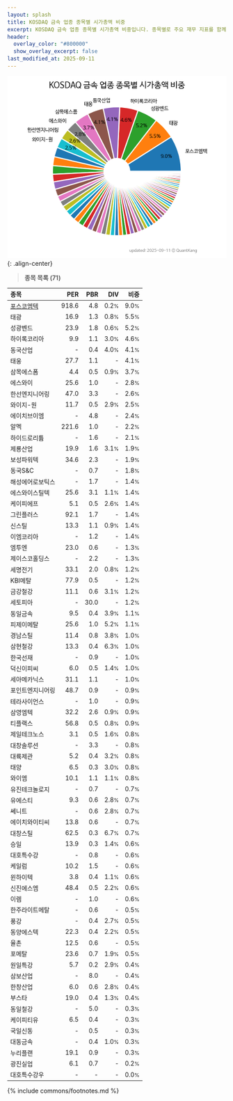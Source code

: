 ```yaml
---
layout: splash
title: KOSDAQ 금속 업종 종목별 시가총액 비중
excerpt: KOSDAQ 금속 업종 종목별 시가총액 비중입니다. 종목별로 주요 재무 지표를 함께 표시합니다.
header:
  overlay_color: "#800000"
  show_overlay_excerpt: false
last_modified_at: 2025-09-11
---
```



![KOSDAQ 금속 업종 종목별 시가총액 비중](/stats/sector/images/kosdaq_업종_금속_종목.png){: .align-center}


> **종목 목록 (71)**<a id="list"></a>

| **종목** | **PER** | **PBR** | **DIV** | **비중** |
| :------- | ------: | ------: | ------: | -------: |
| [포스코엠텍](/009520/) | 918.6 | 4.8 | 0.2<small>%</small> | 9.0<small>%</small> |
| 태광 | 16.9 | 1.3 | 0.8<small>%</small> | 5.5<small>%</small> |
| 성광벤드 | 23.9 | 1.8 | 0.6<small>%</small> | 5.2<small>%</small> |
| 하이록코리아 | 9.9 | 1.1 | 3.0<small>%</small> | 4.6<small>%</small> |
| 동국산업 | - | 0.4 | 4.0<small>%</small> | 4.1<small>%</small> |
| 태웅 | 27.7 | 1.1 | - | 4.1<small>%</small> |
| 삼목에스폼 | 4.4 | 0.5 | 0.9<small>%</small> | 3.7<small>%</small> |
| 에스와이 | 25.6 | 1.0 | - | 2.8<small>%</small> |
| 한선엔지니어링 | 47.0 | 3.3 | - | 2.6<small>%</small> |
| 와이지-원 | 11.7 | 0.5 | 2.9<small>%</small> | 2.5<small>%</small> |
| 에이치브이엠 | - | 4.8 | - | 2.4<small>%</small> |
| 알멕 | 221.6 | 1.0 | - | 2.2<small>%</small> |
| 하이드로리튬 | - | 1.6 | - | 2.1<small>%</small> |
| 제룡산업 | 19.9 | 1.6 | 3.1<small>%</small> | 1.9<small>%</small> |
| 보성파워텍 | 34.6 | 2.3 | - | 1.9<small>%</small> |
| 동국S&C | - | 0.7 | - | 1.8<small>%</small> |
| 해성에어로보틱스 | - | 1.7 | - | 1.4<small>%</small> |
| 에스와이스틸텍 | 25.6 | 3.1 | 1.1<small>%</small> | 1.4<small>%</small> |
| 케이피에프 | 5.1 | 0.5 | 2.6<small>%</small> | 1.4<small>%</small> |
| 그린플러스 | 92.1 | 1.7 | - | 1.4<small>%</small> |
| 신스틸 | 13.3 | 1.1 | 0.9<small>%</small> | 1.4<small>%</small> |
| 이엠코리아 | - | 1.2 | - | 1.4<small>%</small> |
| 엠투엔 | 23.0 | 0.6 | - | 1.3<small>%</small> |
| 제이스코홀딩스 | - | 2.2 | - | 1.3<small>%</small> |
| 세명전기 | 33.1 | 2.0 | 0.8<small>%</small> | 1.2<small>%</small> |
| KBI메탈 | 77.9 | 0.5 | - | 1.2<small>%</small> |
| 금강철강 | 11.1 | 0.6 | 3.1<small>%</small> | 1.2<small>%</small> |
| 세토피아 | - | 30.0 | - | 1.2<small>%</small> |
| 동일금속 | 9.5 | 0.4 | 3.9<small>%</small> | 1.1<small>%</small> |
| 피제이메탈 | 25.6 | 1.0 | 5.2<small>%</small> | 1.1<small>%</small> |
| 경남스틸 | 11.4 | 0.8 | 3.8<small>%</small> | 1.0<small>%</small> |
| 삼현철강 | 13.3 | 0.4 | 6.3<small>%</small> | 1.0<small>%</small> |
| 한국선재 | - | 0.9 | - | 1.0<small>%</small> |
| 덕신이피씨 | 6.0 | 0.5 | 1.4<small>%</small> | 1.0<small>%</small> |
| 세아메카닉스 | 31.1 | 1.1 | - | 1.0<small>%</small> |
| 포인트엔지니어링 | 48.7 | 0.9 | - | 0.9<small>%</small> |
| 테라사이언스 | - | 1.0 | - | 0.9<small>%</small> |
| 삼영엠텍 | 32.2 | 2.6 | 0.9<small>%</small> | 0.9<small>%</small> |
| 티플랙스 | 56.8 | 0.5 | 0.8<small>%</small> | 0.9<small>%</small> |
| 제일테크노스 | 3.1 | 0.5 | 1.6<small>%</small> | 0.8<small>%</small> |
| 대창솔루션 | - | 3.3 | - | 0.8<small>%</small> |
| 대륙제관 | 5.2 | 0.4 | 3.2<small>%</small> | 0.8<small>%</small> |
| 태양 | 6.5 | 0.3 | 3.0<small>%</small> | 0.8<small>%</small> |
| 와이엠 | 10.1 | 1.1 | 1.1<small>%</small> | 0.8<small>%</small> |
| 유진테크놀로지 | - | 0.7 | - | 0.7<small>%</small> |
| 유에스티 | 9.3 | 0.6 | 2.8<small>%</small> | 0.7<small>%</small> |
| 쎄니트 | - | 0.6 | 2.8<small>%</small> | 0.7<small>%</small> |
| 에이치와이티씨 | 13.8 | 0.6 | - | 0.7<small>%</small> |
| 대창스틸 | 62.5 | 0.3 | 6.7<small>%</small> | 0.7<small>%</small> |
| 승일 | 13.9 | 0.3 | 1.4<small>%</small> | 0.6<small>%</small> |
| 대호특수강 | - | 0.8 | - | 0.6<small>%</small> |
| 케일럼 | 10.2 | 1.5 | - | 0.6<small>%</small> |
| 윈하이텍 | 3.8 | 0.4 | 1.1<small>%</small> | 0.6<small>%</small> |
| 신진에스엠 | 48.4 | 0.5 | 2.2<small>%</small> | 0.6<small>%</small> |
| 이렘 | - | 1.0 | - | 0.6<small>%</small> |
| 한주라이트메탈 | - | 0.6 | - | 0.5<small>%</small> |
| 풍강 | - | 0.4 | 2.7<small>%</small> | 0.5<small>%</small> |
| 동양에스텍 | 22.3 | 0.4 | 2.2<small>%</small> | 0.5<small>%</small> |
| 율촌 | 12.5 | 0.6 | - | 0.5<small>%</small> |
| 포메탈 | 23.6 | 0.7 | 1.9<small>%</small> | 0.5<small>%</small> |
| 원일특강 | 5.7 | 0.2 | 2.9<small>%</small> | 0.4<small>%</small> |
| 삼보산업 | - | 8.0 | - | 0.4<small>%</small> |
| 한창산업 | 6.0 | 0.6 | 2.8<small>%</small> | 0.4<small>%</small> |
| 부스타 | 19.0 | 0.4 | 1.3<small>%</small> | 0.4<small>%</small> |
| 동일철강 | - | 5.0 | - | 0.3<small>%</small> |
| 케이피티유 | 6.5 | 0.4 | - | 0.3<small>%</small> |
| 국일신동 | - | 0.5 | - | 0.3<small>%</small> |
| 대동금속 | - | 0.4 | 1.0<small>%</small> | 0.3<small>%</small> |
| 누리플랜 | 19.1 | 0.9 | - | 0.3<small>%</small> |
| 광진실업 | 6.1 | 0.7 | - | 0.2<small>%</small> |
| 대호특수강우 | - | - | - | 0.0<small>%</small> |

{% include commons/footnotes.md %}